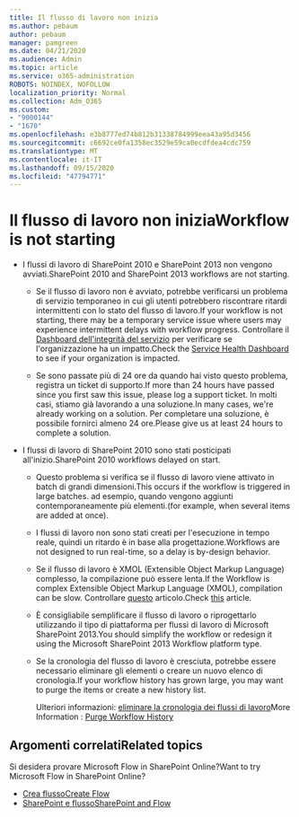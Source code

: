 ```yaml
---
title: Il flusso di lavoro non inizia
ms.author: pebaum
author: pebaum
manager: pamgreen
ms.date: 04/21/2020
ms.audience: Admin
ms.topic: article
ms.service: o365-administration
ROBOTS: NOINDEX, NOFOLLOW
localization_priority: Normal
ms.collection: Adm_O365
ms.custom:
- "9000144"
- "1670"
ms.openlocfilehash: e3b8777ed74b812b31338784999eea43a95d3456
ms.sourcegitcommit: c6692ce0fa1358ec3529e59ca0ecdfdea4cdc759
ms.translationtype: MT
ms.contentlocale: it-IT
ms.lasthandoff: 09/15/2020
ms.locfileid: "47794771"
---
```

# <a name="workflow-is-not-starting"></a><span data-ttu-id="943cf-102">Il flusso di lavoro non inizia</span><span class="sxs-lookup"><span data-stu-id="943cf-102">Workflow is not starting</span></span>

- <span data-ttu-id="943cf-103">I flussi di lavoro di SharePoint 2010 e SharePoint 2013 non vengono avviati.</span><span class="sxs-lookup"><span data-stu-id="943cf-103">SharePoint 2010 and SharePoint 2013 workflows are not starting.</span></span>

    - <span data-ttu-id="943cf-104">Se il flusso di lavoro non è avviato, potrebbe verificarsi un problema di servizio temporaneo in cui gli utenti potrebbero riscontrare ritardi intermittenti con lo stato del flusso di lavoro.</span><span class="sxs-lookup"><span data-stu-id="943cf-104">If your workflow is not starting, there may be a temporary service issue where users may experience intermittent delays with workflow progress.</span></span> <span data-ttu-id="943cf-105">Controllare il [Dashboard dell'integrità del servizio](https:/admin.microsoft.com/AdminPortal/Home#/servicehealth) per verificare se l'organizzazione ha un impatto.</span><span class="sxs-lookup"><span data-stu-id="943cf-105">Check the [Service Health Dashboard](https:/admin.microsoft.com/AdminPortal/Home#/servicehealth) to see if your organization is impacted.</span></span>

    - <span data-ttu-id="943cf-106">Se sono passate più di 24 ore da quando hai visto questo problema, registra un ticket di supporto.</span><span class="sxs-lookup"><span data-stu-id="943cf-106">If more than 24 hours have passed since you first saw this issue, please log a support ticket.</span></span> <span data-ttu-id="943cf-107">In molti casi, stiamo già lavorando a una soluzione.</span><span class="sxs-lookup"><span data-stu-id="943cf-107">In many cases, we're already working on a solution.</span></span> <span data-ttu-id="943cf-108">Per completare una soluzione, è possibile fornirci almeno 24 ore.</span><span class="sxs-lookup"><span data-stu-id="943cf-108">Please give us at least 24 hours to complete a solution.</span></span>

- <span data-ttu-id="943cf-109">I flussi di lavoro di SharePoint 2010 sono stati posticipati all'inizio.</span><span class="sxs-lookup"><span data-stu-id="943cf-109">SharePoint 2010 workflows delayed on start.</span></span>

    - <span data-ttu-id="943cf-110">Questo problema si verifica se il flusso di lavoro viene attivato in batch di grandi dimensioni.</span><span class="sxs-lookup"><span data-stu-id="943cf-110">This occurs if the workflow is triggered in large batches.</span></span> <span data-ttu-id="943cf-111">ad esempio, quando vengono aggiunti contemporaneamente più elementi.</span><span class="sxs-lookup"><span data-stu-id="943cf-111">(for example, when several items are added at once).</span></span>

    - <span data-ttu-id="943cf-112">I flussi di lavoro non sono stati creati per l'esecuzione in tempo reale, quindi un ritardo è in base alla progettazione.</span><span class="sxs-lookup"><span data-stu-id="943cf-112">Workflows are not designed to run real-time, so a delay is by-design behavior.</span></span>

   -  <span data-ttu-id="943cf-113">Se il flusso di lavoro è XMOL (Extensible Object Markup Language) complesso, la compilazione può essere lenta.</span><span class="sxs-lookup"><span data-stu-id="943cf-113">If the Workflow is complex Extensible Object Markup Language (XMOL), compilation can be slow.</span></span> <span data-ttu-id="943cf-114">Controllare [questo](https://support.microsoft.com//kb/3043697) articolo.</span><span class="sxs-lookup"><span data-stu-id="943cf-114">Check [this](https://support.microsoft.com//kb/3043697) article.</span></span>

    - <span data-ttu-id="943cf-115">È consigliabile semplificare il flusso di lavoro o riprogettarlo utilizzando il tipo di piattaforma per flussi di lavoro di Microsoft SharePoint 2013.</span><span class="sxs-lookup"><span data-stu-id="943cf-115">You should simplify the workflow or redesign it using the Microsoft SharePoint 2013 Workflow platform type.</span></span>

    - <span data-ttu-id="943cf-116">Se la cronologia del flusso di lavoro è cresciuta, potrebbe essere necessario eliminare gli elementi o creare un nuovo elenco di cronologia.</span><span class="sxs-lookup"><span data-stu-id="943cf-116">If your workflow history has grown large, you may want to purge the items or create a new history list.</span></span>

        <span data-ttu-id="943cf-117">Ulteriori informazioni: [eliminare la cronologia dei flussi di lavoro](https://blogs.technet.microsoft.com/marj/2015/08/07/sharepoint-2010-workflows-best-practice-purge-workflow-history-list-items/)</span><span class="sxs-lookup"><span data-stu-id="943cf-117">More Information : [Purge Workflow History](https://blogs.technet.microsoft.com/marj/2015/08/07/sharepoint-2010-workflows-best-practice-purge-workflow-history-list-items/)</span></span>


## <a name="related-topics"></a><span data-ttu-id="943cf-118">Argomenti correlati</span><span class="sxs-lookup"><span data-stu-id="943cf-118">Related topics</span></span>
<span data-ttu-id="943cf-119">Si desidera provare Microsoft Flow in SharePoint Online?</span><span class="sxs-lookup"><span data-stu-id="943cf-119">Want to try Microsoft Flow in SharePoint Online?</span></span>
- [<span data-ttu-id="943cf-120">Crea flusso</span><span class="sxs-lookup"><span data-stu-id="943cf-120">Create Flow</span></span>](https://support.office.com/article/Create-a-flow-for-a-list-or-library-in-SharePoint-Online-or-OneDrive-for-Business-a9c3e03b-0654-46af-a254-20252e580d01) 
- [<span data-ttu-id="943cf-121">SharePoint e flusso</span><span class="sxs-lookup"><span data-stu-id="943cf-121">SharePoint and Flow</span></span>](https://flow.microsoft.com/blog/sharepoint-and-flow/) 


